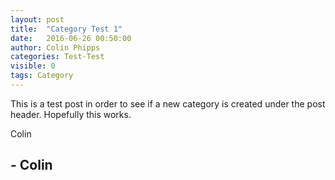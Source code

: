 ```yaml
---
layout: post
title:  "Category Test 1"
date:   2016-06-26 00:50:00
author: Colin Phipps
categories: Test-Test
visible: 0
tags: Category
---
```


This is a test post in order to see if a new category is created under the post header. Hopefully this works.

Colin

## - Colin
